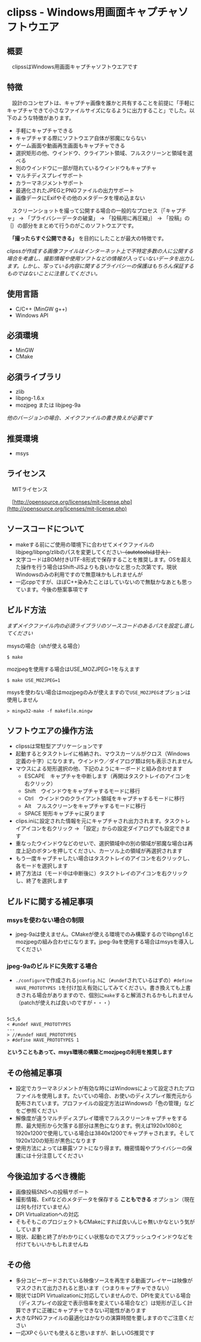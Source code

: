 # clipss \- Windows用画面キャプチャソフトウエア

## 概要

　clipssはWindows用画面キャプチャソフトウエアです

## 特徴

　設計のコンセプトは、キャプチャ画像を誰かと共有することを前提に「手軽にキャプチャできて小さなファイルサイズになるように出力すること」でした。以下のような特徴があります。

- 手軽にキャプチャできる
- キャプチャする際にソフトウエア自体が邪魔にならない
- ゲーム画面や動画再生画面もキャプチャできる
- 選択矩形の他、ウインドウ、クライアント領域、フルスクリーンと領域を選べる
- 別のウインドウに一部が隠れているウインドウもキャプチャ
- マルチディスプレイサポート
- カラーマネジメントサポート
- 最適化されたJPEGとPNGファイルの出力サポート
- 画像データにExifやその他のメタデータを埋め込まない

　スクリーンショットを撮って公開する場合の一般的なプロセス｛「キャプチャ」 -> 「プライバシーデータの破棄」 -> 「投稿用に再圧縮」｝ -> 「投稿」の｛｝の部分をまとめて行うのがこのソフトウエアです。

　**「撮ったらすぐ公開できる」** を目的にしたことが最大の特徴です。

_clipssが作成する画像ファイルはインターネット上で不特定多数の人に公開する場合を考慮し、撮影情報や使用ソフトなどの情報が入っていないデータを出力します。しかし、写っている内容に関するプライバシーの保護はもちろん保証するものではないことに注意してください。_


## 使用言語

- C/C++ (MinGW g++)
- Windows API

## 必須環境

- MinGW
- CMake

## 必須ライブラリ

- zlib
- libpng-1.6.x
- mozjpeg または libjpeg-9a

_他のバージョンの場合、メイクファイルの書き換えが必要です_

## 推奨環境

- msys

## ライセンス

　MITライセンス

　[http://opensource.org/licenses/mit-license.php](http://opensource.org/licenses/mit-license.php)

## ソースコードについて

- makeする前にご使用の環境下に合わせてメイクファイルのlibjpeg/libpng/zlibのパスを変更してください<del>（autotoolsは甘え）</del>
- 文字コードはBOM付きUTF-8形式で保存することを推奨します。OSを超えた操作を行う場合はShift-JISよりも良いかなと思った次第です。現状Windowsのみの利用ですので無意味かもしれませんが
- 一応cppですが、ほぼC++染みたことはしていないので無駄かなあとも思っています。今後の懸案事項です

## ビルド方法

_まずメイクファイル内の必須ライブラリのソースコードのあるパスを設定し直してください_

msysの場合（shが使える場合）

    $ make

mozjpegを使用する場合はUSE_MOZJPEG=1を与えます

    $ make USE_MOZJPEG=1

msysを使わない場合はmozjpegのみが使えますので```USE_MOZJPEG```オプションは使用しません

    > mingw32-make -f makefile.mingw

## ソフトウエアの操作方法

+ clipssは常駐型アプリケーションです
+ 起動するとタスクトレイに格納され、マウスカーソルがクロス（Windows定義の十字）になります。ウインドウ／ダイアログ類は何も表示されません
+ マウスによる矩形選択の他、下記のようにキーボードと組み合わせます
  - ESCAPE　キャプチャを中断します（再開はタスクトレイのアイコンを右クリック）
  - Shift　ウインドウをキャプチャするモードに移行
  - Ctrl　ウインドウのクライアント領域をキャプチャするモードに移行
  - Alt　フルスクリーンをキャプチャするモードに移行
  - SPACE 矩形キャプチャに戻ります
+ clips.iniに設定された情報を元にキャプチャされ出力されます。タスクトレイアイコンを右クリック -> 「設定」からの設定ダイアログでも設定できます
+ 重なったウインドウなどのせいで、選択領域中の別の領域が邪魔な場合は再度上記のボタンを押してください、カーソル上の領域が再選択されます
+ もう一度キャプチャしたい場合はタスクトレイのアイコンを右クリックし、各モードを選択します
+ 終了方法は（モード中は中断後に）タスクトレイのアイコンを右クリックし、終了を選択します


## ビルドに関する補足事項

### msysを使わない場合の制限

- jpeg-9aは使えません。CMakeが使える環境でのみ構築するのでlibpng1.6とmozjpegの組み合わせになります。jpeg-9aを使用する場合はmsysを導入してください

### jpeg-9aのビルドに失敗する場合

- ```./configure```で作成される```jconfig.h```に（```#undef```されているはずの）```#define HAVE_PROTOTYPES 1```を付け加え有効にしてみてください。書き換えても上書きされる場合がありますので、個別に```make```すると解消されるかもしれません（patchが使えれば良いのですが・・・）

<pre><code>
5c5,6
< #undef HAVE_PROTOTYPES
---
> //#undef HAVE_PROTOTYPES
> #define HAVE_PROTOTYPES 1
</code></pre>

**ということもあって、msys環境の構築とmozjpegの利用を推奨します**

## その他補足事項

- 設定でカラーマネジメントが有効な時にはWindowsによって設定されたプロファイルを使用します。たいていの場合、お使いのディスプレイ販売元から配布されています。プロファイルの設定方法はWindowsの「色の管理」などをご参照ください
- 解像度が違うマルチディスプレイ環境でフルスクリーンキャプチャをする際、最大矩形から欠落する部分は黒色になります。例えば1920x1080と1920x1200で使用している場合は3840x1200でキャプチャされます。そして1920x120の矩形が黒色になります
- 使用方法によっては暴露ソフトになり得ます。機密情報やプライバシーの保護には十分注意してください


## 今後追加するべき機能

- 画像投稿SNSへの投稿サポート
- 撮影情報、Exifなどのメタデータを保存する **こともできる** オプション（現在は何も付けていません）
- DPI Virtualizationへの対応
- そもそもこのプロジェクトもCMakeにすれば良いんじゃ無いかなという気がしています
- 現状、起動と終了がわかりにくい状態なのでスプラッシュウインドウなどを付けてもいいかもしれませんね


## その他

- 多分コピーガードされている映像ソースを再生する動画プレイヤーは映像がマスクされて出力されると思います（つまりキャプチャできない）
- 現状ではDPI Virtualizationに対応していませんので、DPIを変えている場合（ディスプレイの設定で表示倍率を変えている場合など）は矩形が正しく計算できずに正確にキャプチャできない可能性があります
- 大きなPNGファイルの最適化はかなりの演算時間を要しますのでご注意ください
- 一応XPぐらいでも使えると思いますが、新しいOS推奨です
